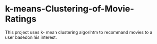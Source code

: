 # k-means-Clustering-of-Movie-Ratings
This project uses k- mean clustering algorihtm to recommand movies to a user basedon his interest.
